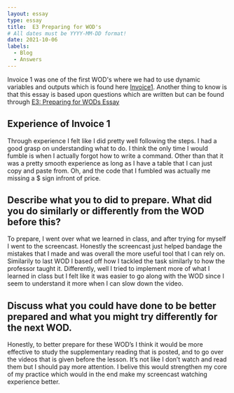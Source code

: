 ```yaml
---
layout: essay
type: essay
title:  E3 Preparing for WOD's
# All dates must be YYYY-MM-DD format!
date: 2021-10-06
labels:
  - Blog
  - Answers
---
```

Invoice 1 was one of the first WOD's where we had to use dynamic variables and outputs which is found here [Invoice1](https://dport96.github.io/ITM352/morea/060.expressions-operators/experience-invoice1.html). Another thing to know is that this essay is based upon questions which are written but can be found through [E3: Preparing for WODs Essay](https://dport96.github.io/ITM352/morea/060.expressions-operators/experience-preparing-for-WOD.html)
## Experience of Invoice 1
Through experience I felt like I did pretty well following the steps. I had a good grasp on understanding what to do. I think the only time I would fumble is when I actually forgot how to write a command. Other than that it was a pretty smooth experience as long as I have a table that I can just copy and paste from. Oh, and the code that I fumbled was actually me missing a $ sign infront of price.

## Describe what you to did to prepare. What did you do similarly or differently from the WOD before this?
To prepare, I went over what we learned in class, and after trying for myself I went to the screencast. Honestly the screencast just helped bandage the mistakes that I made and was overall the more useful tool that I can rely on. Similarily to last WOD I based off how I tackled the task similarly to how the professor taught it. Differently, well I tried to implement more of what I learned in class but I felt like it was easier to go along with the WOD since I seem to understand it more when I can slow down the video.

## Discuss what you could have done to be better prepared and what you might try differently for the next WOD.
Honestly, to better prepare for these WOD’s I think it would be more effective to study the supplementary reading that is posted, and to go over the videos that is given before the lesson. It’s not like I don’t watch and read them but I should pay more attention. I belive this would strengthen my core of my practice which would in the end make my screencast watching experience better.
